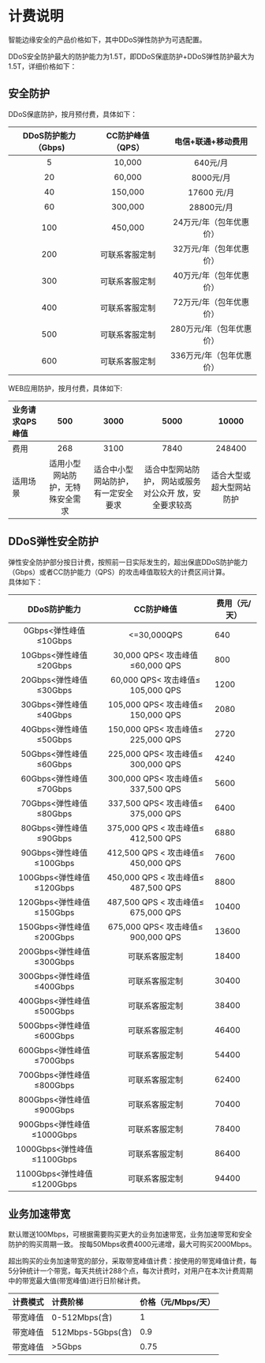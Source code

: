 # 计费说明
智能边缘安全的产品价格如下，其中DDoS弹性防护为可选配置。

DDoS安全防护最大的防护能力为1.5T，即DDoS保底防护+DDoS弹性防护最大为1.5T，详细价格如下：


## 安全防护
DDoS保底防护，按月预付费，具体如下：

| DDoS防护能力（Gbps) | CC防护峰值（QPS） |    电信+联通+移动费用    |
| :-----------------: | :---------------: | :----------------------: |
|          5          |      10,000       |         640元/月         |
|         20          |      60,000       |        8000元/月         |
|         40          |      150,000      |       17600 元/月        |
|         60          |      300,000      |        28800元/月        |
|         100         |      450,000      | 24万元/年（包年优惠价）  |
|         200         |  可联系客服定制   | 32万元/年（包年优惠价）  |
|         300         |  可联系客服定制   | 40万元/年（包年优惠价）  |
|         400         |  可联系客服定制   | 72万元/年（包年优惠价）  |
|         500         |  可联系客服定制   | 280万元/年（包年优惠价） |
|         600         |  可联系客服定制   | 336万元/年（包年优惠价） |

WEB应用防护，按月付费，具体如下:

| 业务请求QPS峰值 |               500                |                3000                |                             5000                             |          10000           |
| :-------------- | :------------------------------: | :--------------------------------: | :----------------------------------------------------------: | :----------------------: |
| 费用            |               268                |                3100                |                             7840                             |          248400          |
| 适用场景        | 适用小型网站防护，无特殊安全需求 | 适合中小型网站防护，有一定安全要求 | 适合中型网站防护，                                              网站或服务对公众开                                                  放，安全要求较高 | 适合大型或超大型网站防护 |



## DDoS弹性安全防护
弹性安全防护部分按日计费，按照前一日实际发生的，超出保底DDoS防护能力（Gbps）或者CC防护能力（QPS）的攻击峰值取较大的计费区间计算。</br>
具体如下：

|        DDoS防护能力        |             CC防护峰值              | 费用（元/天） |
| :------------------------: | :---------------------------------: | ------------- |
|   0Gbps<弹性峰值≤10Gbps    |             <=30,000QPS             | 640           |
|   10Gbps<弹性峰值≤20Gbps   |   30,000 QPS< 攻击峰值≤60,000 QPS   | 800           |
|   20Gbps<弹性峰值≤30Gbps   |  60,000 QPS< 攻击峰值≤ 105,000 QPS  | 1200          |
|   30Gbps<弹性峰值≤40Gbps   | 105,000 QPS< 攻击峰值≤ 150,000 QPS  | 2080          |
|   40Gbps<弹性峰值≤50Gbps   | 150,000 QPS< 攻击峰值≤ 225,000 QPS  | 2720          |
|   50Gbps<弹性峰值≤60Gbps   | 225,000 QPS< 攻击峰值≤  300,000 QPS | 4240          |
|   60Gbps<弹性峰值≤70Gbps   | 300,000 QPS< 攻击峰值≤ 337,500 QPS  | 5600          |
|   70Gbps<弹性峰值≤80Gbps   | 337,500 QPS< 攻击峰值≤  375,000 QPS | 6400          |
|   80Gbps<弹性峰值≤90Gbps   | 375,000 QPS < 攻击峰值≤ 412,500 QPS | 6880          |
|  90Gbps<弹性峰值≤100Gbps   | 412,500 QPS < 攻击峰值≤ 450,000 QPS | 7600          |
|  100Gbps<弹性峰值≤120Gbps  | 450,000 QPS < 攻击峰值≤ 487,500 QPS | 8800          |
|  120Gbps<弹性峰值≤150Gbps  | 487,500 QPS < 攻击峰值≤ 675,000 QPS | 10400         |
|  150Gbps<弹性峰值≤200Gbps  | 675,000 QPS< 攻击峰值≤  900,000 QPS | 13600         |
|  200Gbps<弹性峰值≤300Gbps  |           可联系客服定制            | 18400         |
|  300Gbps<弹性峰值≤400Gbps  |           可联系客服定制            | 30400         |
|  400Gbps<弹性峰值≤500Gbps  |           可联系客服定制            | 38400         |
|  500Gbps<弹性峰值≤600Gbps  |           可联系客服定制            | 46400         |
|  600Gbps<弹性峰值≤700Gbps  |           可联系客服定制            | 54400         |
|  700Gbps<弹性峰值≤800Gbps  |           可联系客服定制            | 62400         |
|  800Gbps<弹性峰值≤900Gbps  |           可联系客服定制            | 70400         |
| 900Gbps<弹性峰值≤1000Gbps  |           可联系客服定制            | 78400         |
| 1000Gbps<弹性峰值≤1100Gbps |           可联系客服定制            | 86400         |
| 1100Gbps<弹性峰值≤1200Gbps |           可联系客服定制            | 94400         |



## 业务加速带宽

默认赠送100Mbps，可根据需要购买更大的业务加速带宽，业务加速带宽和安全防护的购买周期一致。 按每50Mbps收费4000元递增，最大可购买2000Mbps。

超出购买的业务加速带宽的部分，采取带宽峰值计费：按使用的带宽峰值计费，每5分钟统计一个带宽，每天共统计288个点，每次计费时，对用户在本次计费周期中的带宽最大值(带宽峰值)进行日阶梯计费。

| **计费模式** | **计费阶梯**      | **价格（元/Mbps/天）** |
| :----------- | :---------------- | :--------------------- |
| 带宽峰值     | 0-512Mbps(含)     | 1                      |
| 带宽峰值     | 512Mbps-5Gbps(含) | 0.9                    |
| 带宽峰值     | >5Gbps            | 0.75                   |


